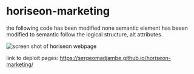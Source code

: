 # horiseon-marketing
the following code has been modified 
none semantic element has beeen modified to semantic
follow the logical structure, alt attributes.

![screen shot of horiseon webpage](./assets/images/Screen%20Shot%202022-10-27%20at%2010.11.26%20PM.png)

link to deploit pages: https://sergeomadjambe.github.io/horiseon-marketing/